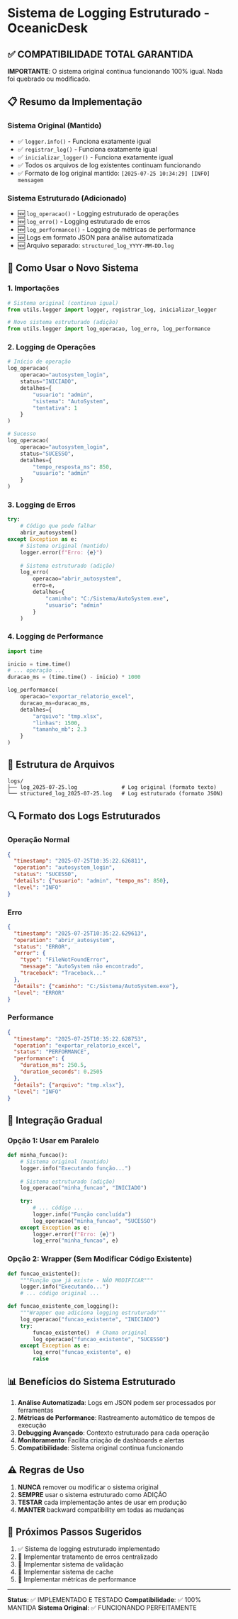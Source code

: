 # Sistema de Logging Estruturado - OceanicDesk

## ✅ COMPATIBILIDADE TOTAL GARANTIDA

**IMPORTANTE**: O sistema original continua funcionando 100% igual. Nada foi quebrado ou modificado.

## 📋 Resumo da Implementação

### Sistema Original (Mantido)
- ✅ `logger.info()` - Funciona exatamente igual
- ✅ `registrar_log()` - Funciona exatamente igual  
- ✅ `inicializar_logger()` - Funciona exatamente igual
- ✅ Todos os arquivos de log existentes continuam funcionando
- ✅ Formato de log original mantido: `[2025-07-25 10:34:29] [INFO] mensagem`

### Sistema Estruturado (Adicionado)
- 🆕 `log_operacao()` - Logging estruturado de operações
- 🆕 `log_erro()` - Logging estruturado de erros
- 🆕 `log_performance()` - Logging de métricas de performance
- 🆕 Logs em formato JSON para análise automatizada
- 🆕 Arquivo separado: `structured_log_YYYY-MM-DD.log`

## 🚀 Como Usar o Novo Sistema

### 1. Importações
```python
# Sistema original (continua igual)
from utils.logger import logger, registrar_log, inicializar_logger

# Novo sistema estruturado (adição)
from utils.logger import log_operacao, log_erro, log_performance
```

### 2. Logging de Operações
```python
# Início de operação
log_operacao(
    operacao="autosystem_login",
    status="INICIADO",
    detalhes={
        "usuario": "admin",
        "sistema": "AutoSystem",
        "tentativa": 1
    }
)

# Sucesso
log_operacao(
    operacao="autosystem_login", 
    status="SUCESSO",
    detalhes={
        "tempo_resposta_ms": 850,
        "usuario": "admin"
    }
)
```

### 3. Logging de Erros
```python
try:
    # Código que pode falhar
    abrir_autosystem()
except Exception as e:
    # Sistema original (mantido)
    logger.error(f"Erro: {e}")
    
    # Sistema estruturado (adição)
    log_erro(
        operacao="abrir_autosystem",
        erro=e,
        detalhes={
            "caminho": "C:/Sistema/AutoSystem.exe",
            "usuario": "admin"
        }
    )
```

### 4. Logging de Performance
```python
import time

inicio = time.time()
# ... operação ...
duracao_ms = (time.time() - inicio) * 1000

log_performance(
    operacao="exportar_relatorio_excel",
    duracao_ms=duracao_ms,
    detalhes={
        "arquivo": "tmp.xlsx",
        "linhas": 1500,
        "tamanho_mb": 2.3
    }
)
```

## 📁 Estrutura de Arquivos

```
logs/
├── log_2025-07-25.log              # Log original (formato texto)
└── structured_log_2025-07-25.log   # Log estruturado (formato JSON)
```

## 🔍 Formato dos Logs Estruturados

### Operação Normal
```json
{
  "timestamp": "2025-07-25T10:35:22.626811",
  "operation": "autosystem_login",
  "status": "SUCESSO",
  "details": {"usuario": "admin", "tempo_ms": 850},
  "level": "INFO"
}
```

### Erro
```json
{
  "timestamp": "2025-07-25T10:35:22.629613",
  "operation": "abrir_autosystem",
  "status": "ERROR",
  "error": {
    "type": "FileNotFoundError",
    "message": "AutoSystem não encontrado",
    "traceback": "Traceback..."
  },
  "details": {"caminho": "C:/Sistema/AutoSystem.exe"},
  "level": "ERROR"
}
```

### Performance
```json
{
  "timestamp": "2025-07-25T10:35:22.628753",
  "operation": "exportar_relatorio_excel",
  "status": "PERFORMANCE",
  "performance": {
    "duration_ms": 250.5,
    "duration_seconds": 0.2505
  },
  "details": {"arquivo": "tmp.xlsx"},
  "level": "INFO"
}
```

## 🔄 Integração Gradual

### Opção 1: Usar em Paralelo
```python
def minha_funcao():
    # Sistema original (mantido)
    logger.info("Executando função...")
    
    # Sistema estruturado (adição)
    log_operacao("minha_funcao", "INICIADO")
    
    try:
        # ... código ...
        logger.info("Função concluída")
        log_operacao("minha_funcao", "SUCESSO")
    except Exception as e:
        logger.error(f"Erro: {e}")
        log_erro("minha_funcao", e)
```

### Opção 2: Wrapper (Sem Modificar Código Existente)
```python
def funcao_existente():
    """Função que já existe - NÃO MODIFICAR"""
    logger.info("Executando...")
    # ... código original ...

def funcao_existente_com_logging():
    """Wrapper que adiciona logging estruturado"""
    log_operacao("funcao_existente", "INICIADO")
    try:
        funcao_existente()  # Chama original
        log_operacao("funcao_existente", "SUCESSO")
    except Exception as e:
        log_erro("funcao_existente", e)
        raise
```

## 📊 Benefícios do Sistema Estruturado

1. **Análise Automatizada**: Logs em JSON podem ser processados por ferramentas
2. **Métricas de Performance**: Rastreamento automático de tempos de execução
3. **Debugging Avançado**: Contexto estruturado para cada operação
4. **Monitoramento**: Facilita criação de dashboards e alertas
5. **Compatibilidade**: Sistema original continua funcionando

## ⚠️ Regras de Uso

1. **NUNCA** remover ou modificar o sistema original
2. **SEMPRE** usar o sistema estruturado como ADIÇÃO
3. **TESTAR** cada implementação antes de usar em produção
4. **MANTER** backward compatibility em todas as mudanças

## 🎯 Próximos Passos Sugeridos

1. ✅ Sistema de logging estruturado implementado
2. 🔄 Implementar tratamento de erros centralizado
3. 🔄 Implementar sistema de validação
4. 🔄 Implementar sistema de cache
5. 🔄 Implementar métricas de performance

---

**Status**: ✅ IMPLEMENTADO E TESTADO
**Compatibilidade**: ✅ 100% MANTIDA
**Sistema Original**: ✅ FUNCIONANDO PERFEITAMENTE
